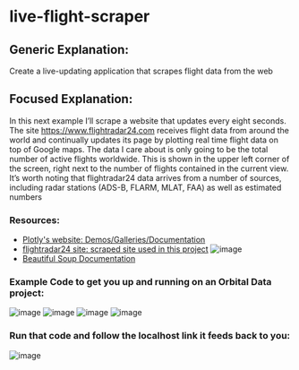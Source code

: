 # live-flight-scraper

## Generic Explanation:
Create a live-updating application that scrapes flight data from the web

## Focused Explanation:
In this next example I’ll scrape a website that updates every eight seconds. The site https://www.flightradar24.com receives flight data from around the world and continually updates its page by plotting real time flight data on top of Google maps.
The data I care about is only going to be the total number of active flights worldwide. This is shown in the upper left corner of the screen, right next to the number of flights contained in the current view. It’s worth noting that flightradar24 data arrives from a number of sources, including radar stations (ADS-B, FLARM, MLAT, FAA) as well as estimated numbers

### Resources: 
*   [Plotly's website: Demos/Galleries/Documentation](https://plotly.com/)
*   [flightradar24 site: scraped site used in this project](https://www.flightradar24.com/17.21,-53.26/3)
![image](https://user-images.githubusercontent.com/59450769/184566777-58862258-2e64-43df-88c8-0e3f09a18894.png)
*   [Beautiful Soup Documentation](https://www.crummy.com/software/BeautifulSoup/bs4/doc/)


### Example Code to get you up and running on an Orbital Data project:

![image](https://user-images.githubusercontent.com/59450769/184566130-a4552720-318e-4747-9a1c-f6716f9e7c1d.png)
![image](https://user-images.githubusercontent.com/59450769/184566190-9192c0e3-0c96-4210-aa8b-d3b54a98457a.png)
![image](https://user-images.githubusercontent.com/59450769/184566235-ef99bb45-262c-4d83-af19-c11a271dac1d.png)
![image](https://user-images.githubusercontent.com/59450769/184566272-04d7ed6b-4e6a-4320-89e2-750bc0afc8f4.png)

### Run that code and follow the localhost link it feeds back to you: 
![image](https://user-images.githubusercontent.com/59450769/184566431-d2aece03-7565-409d-9e79-93e97b0e06aa.png)
